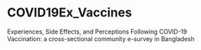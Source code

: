 # COVID19Ex_Vaccines
Experiences, Side Effects, and Perceptions Following COVID-19 Vaccination: a cross-sectional community e-survey in Bangladesh 
